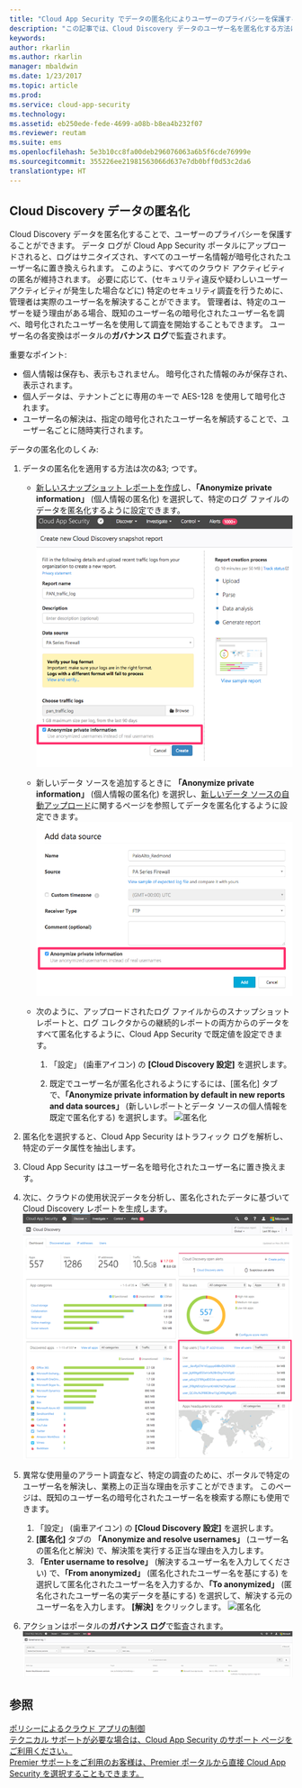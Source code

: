 ```yaml
---
title: "Cloud App Security でデータの匿名化によりユーザーのプライバシーを保護する | Microsoft ドキュメント"
description: "この記事では、Cloud Discovery データのユーザー名を匿名化する方法について説明します。"
keywords: 
author: rkarlin
ms.author: rkarlin
manager: mbaldwin
ms.date: 1/23/2017
ms.topic: article
ms.prod: 
ms.service: cloud-app-security
ms.technology: 
ms.assetid: eb250ede-fede-4699-a08b-b8ea4b232f07
ms.reviewer: reutam
ms.suite: ems
ms.openlocfilehash: 5e3b10cc8fa00deb296076063a6b5f6cde76999e
ms.sourcegitcommit: 355226ee21981563066d637e7db0bff0d53c2da6
translationtype: HT
---
```

## <a name="cloud-discovery-data-anonymization"></a>Cloud Discovery データの匿名化

Cloud Discovery データを匿名化することで、ユーザーのプライバシーを保護することができます。 データ ログが Cloud App Security ポータルにアップロードされると、ログはサニタイズされ、すべてのユーザー名情報が暗号化されたユーザー名に置き換えられます。 このように、すべてのクラウド アクティビティの匿名が維持されます。 必要に応じて、(セキュリティ違反や疑わしいユーザー アクティビティが発生した場合などに) 特定のセキュリティ調査を行うために、管理者は実際のユーザー名を解決することができます。 管理者は、特定のユーザーを疑う理由がある場合、既知のユーザー名の暗号化されたユーザー名を調べ、暗号化されたユーザー名を使用して調査を開始することもできます。 ユーザー名の各変換はポータルの**ガバナンス ログ**で監査されます。

重要なポイント:
-   個人情報は保存も、表示もされません。 暗号化された情報のみが保存され、表示されます。
-   個人データは、テナントごとに専用のキーで AES-128 を使用して暗号化されます。
-   ユーザー名の解決は、指定の暗号化されたユーザー名を解読することで、ユーザー名ごとに随時実行されます。


データの匿名化のしくみ:

1.  データの匿名化を適用する方法は次の&3; つです。 
    
    - [新しいスナップショット レポートを作成](create-snapshot-cloud-discovery-reports.md)し、**「Anonymize private information」** (個人情報の匿名化) を選択して、特定のログ ファイルのデータを匿名化するように設定できます。
 ![スナップショット データの匿名化](./media/anonymize-log.png)

    - 新しいデータ ソースを追加するときに **「Anonymize private information」** (個人情報の匿名化) を選択し、[新しいデータ ソースの自動アップロード](configure-automatic-log-upload-for-continuous-reports.md)に関するページを参照してデータを匿名化するように設定できます。  
 ![ログ データの匿名化](./media/anonymize-autolog.png)

    - 次のように、アップロードされたログ ファイルからのスナップショット レポートと、ログ コレクタからの継続的レポートの両方からのデータをすべて匿名化するように、Cloud App Security で既定値を設定できます。
     
        1. 「設定」 (歯車アイコン) の **[Cloud Discovery 設定]** を選択します。
     
        2. 既定でユーザー名が匿名化されるようにするには、[匿名化] タブで、**「Anonymize private information by default in new reports and data sources」** (新しいレポートとデータ ソースの個人情報を既定で匿名化する) を選択します。
  ![匿名化](./media/anonymizer.png)
  

2.  匿名化を選択すると、Cloud App Security はトラフィック ログを解析し、特定のデータ属性を抽出します。
3.  Cloud App Security はユーザー名を暗号化されたユーザー名に置き換えます。
4.  次に、クラウドの使用状況データを分析し、匿名化されたデータに基づいて Cloud Discovery レポートを生成します。
 ![Cloud Discovery ダッシュボードの匿名化](./media/anonymize-dashboard.png)
 

5.  異常な使用量のアラート調査など、特定の調査のために、ポータルで特定のユーザー名を解決し、業務上の正当な理由を示すことができます。 このページは、既知のユーザー名の暗号化されたユーザー名を検索する際にも使用できます。 

    1. 「設定」 (歯車アイコン) の **[Cloud Discovery 設定]** を選択します。
    2. **[匿名化]** タブの **「Anonymize and resolve usernames」** (ユーザー名の匿名化と解決) で、解決策を実行する正当な理由を入力します。
    3. **「Enter username to resolve」** (解決するユーザー名を入力してください) で、**「From anonymized」** (匿名化されたユーザー名を基にする) を選択して匿名化されたユーザー名を入力するか、**「To anonymized」** (匿名化されたユーザー名の実データを基にする) を選択して、解決する元のユーザー名を入力します。 **[解決]** をクリックします。 
![匿名化](./media/anonymizer.png)

6.  アクションはポータルの**ガバナンス ログ**で監査されます。 
![匿名化](./media/anonymize-gov-log.png)




  
      
## <a name="see-also"></a>参照  
[ポリシーによるクラウド アプリの制御](control-cloud-apps-with-policies.md)   
[テクニカル サポートが必要な場合は、Cloud App Security のサポート ページをご利用ください。](http://support.microsoft.com/oas/default.aspx?prid=16031)   
[Premier サポートをご利用のお客様は、Premier ポータルから直接 Cloud App Security を選択することもできます。](https://premier.microsoft.com/)  
    
      
  